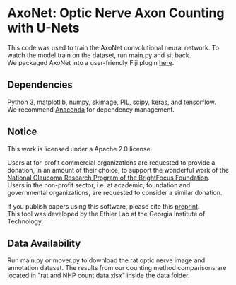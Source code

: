# AxoNet: Optic Nerve Axon Counting with U-Nets  

This code was used to train the AxoNet convolutional neural network. To watch the model train on the dataset, run main.py and sit back.   
We packaged AxoNet into a user-friendly Fiji plugin [here](https://github.com/ethier-lab/AxoNet-fiji).  


## Dependencies
Python 3, matplotlib, numpy, skimage, PIL, scipy, keras, and tensorflow.    
We recommend [Anaconda](https://www.anaconda.com/distribution/) for dependency management.  


## Notice
This work is licensed under a Apache 2.0 license.   
  
Users at for-profit commercial organizations are requested to provide a donation, in an amount of their choice, to  support the wonderful work of the [National Glaucoma Research Program of the BrightFocus Foundation](https://www.brightfocus.org).   
Users in the non-profit sector, i.e. at academic, foundation and governmental organizations, are requested to consider a similar donation.   

If you publish papers using this software, please cite this [preprint](https://arxiv.org/abs/1908.02919).  
This tool was developed by the Ethier Lab at the Georgia Institute of Technology.

## Data Availability
Run main.py or mover.py to download the rat optic nerve image and annotation dataset.
The results from our counting method comparisons are located in "rat and NHP count data.xlsx" inside the data folder. 
